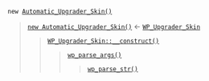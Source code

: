 <p><code>new <a href="https://developer.wordpress.org/reference/classes/automatic_upgrader_skin/">Automatic_Upgrader_Skin()</a></code></p>

<blockquote>

 [`new Automatic_Upgrader_Skin()`](https://developer.wordpress.org/reference/classes/automatic_upgrader_skin/) <- [`WP_Upgrader_Skin`](https://developer.wordpress.org/reference/classes/wp_upgrader_skin/)
 
> [`WP_Upgrader_Skin::__construct()`](https://developer.wordpress.org/reference/classes/wp_upgrader_skin/__construct/)
> 
>> [`wp_parse_args()`](https://developer.wordpress.org/reference/functions/wp_parse_args/)
>> 
>>> [`wp_parse_str()`](https://developer.wordpress.org/reference/functions/wp_parse_str/)

</blockquote>